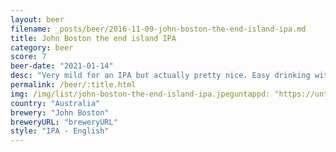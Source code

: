 ```yaml
---
layout: beer
filename: _posts/beer/2016-11-09-john-boston-the-end-island-ipa.md
title: John Boston the end island IPA
category: beer
score: 7
beer-date: "2021-01-14"
desc: "Very mild for an IPA but actually pretty nice. Easy drinking with very little heavy hops"
permalink: /beer/:title.html
img: /img/list/john-boston-the-end-island-ipa.jpeguntappd: "https://untappd.com/b/john-boston-the-end-island-ipa/4036365"
country: "Australia"
brewery: "John Boston"
breweryURL: "breweryURL"
style: "IPA - English"
---
```

